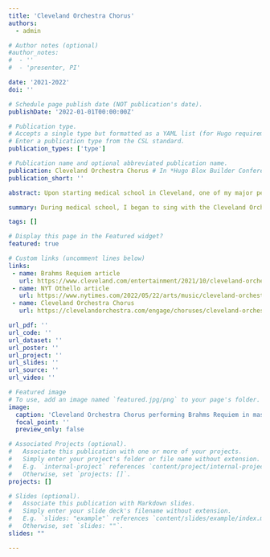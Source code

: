 ```yaml
---
title: 'Cleveland Orchestra Chorus'
authors:
  - admin

# Author notes (optional)
#author_notes:
#  - ''
#  - 'presenter, PI'

date: '2021-2022'
doi: ''

# Schedule page publish date (NOT publication's date).
publishDate: '2022-01-01T00:00:00Z'

# Publication type.
# Accepts a single type but formatted as a YAML list (for Hugo requirements).
# Enter a publication type from the CSL standard.
publication_types: ['type']

# Publication name and optional abbreviated publication name.
publication: Cleveland Orchestra Chorus # In *Hugo Blox Builder Conference*
publication_short: ''

abstract: Upon starting medical school in Cleveland, one of my major personal goals was to be able to sing with the Cleveland Orchestra, one of the top orchestral institutions in the world! However, this was also at the height of the pandemic in 2020 and the Orchestra and Chorus, reasonably so, had temporarily shut down. As cases started to fall toward the end of 2021, however, the Orchestra and Chorus gradually reopened with masking and COVID-19 precautions. After years of quarantining apart from one another without the option to enjoy live music together as a community, it was a gratifying feeling to be a part of the first performances in the re-emergence of music performances in the dwindling of the pandemic.

summary: During medical school, I began to sing with the Cleveland Orchestra Chorus. Our performances with the Cleveland Orchestra included the first in the re-emergence after the pandemic.

tags: []

# Display this page in the Featured widget?
featured: true

# Custom links (uncomment lines below)
links:
 - name: Brahms Requiem article
   url: https://www.cleveland.com/entertainment/2021/10/cleveland-orchestra-chorus-reunites-in-meaningful-account-of-a-german-requiem.html
 - name: NYT Othello article
   url: https://www.nytimes.com/2022/05/22/arts/music/cleveland-orchestra-schubert-otello.html
 - name: Cleveland Orchestra Chorus
   url: https://clevelandorchestra.com/engage/choruses/cleveland-orchestra-chorus/

url_pdf: ''
url_code: ''
url_dataset: ''
url_poster: ''
url_project: ''
url_slides: ''
url_source: ''
url_video: ''

# Featured image
# To use, add an image named `featured.jpg/png` to your page's folder.
image:
  caption: 'Cleveland Orchestra Chorus performing Brahms Requiem in masks in 2021'
  focal_point: ''
  preview_only: false

# Associated Projects (optional).
#   Associate this publication with one or more of your projects.
#   Simply enter your project's folder or file name without extension.
#   E.g. `internal-project` references `content/project/internal-project/index.md`.
#   Otherwise, set `projects: []`.
projects: []

# Slides (optional).
#   Associate this publication with Markdown slides.
#   Simply enter your slide deck's filename without extension.
#   E.g. `slides: "example"` references `content/slides/example/index.md`.
#   Otherwise, set `slides: ""`.
slides: ""

---
```


